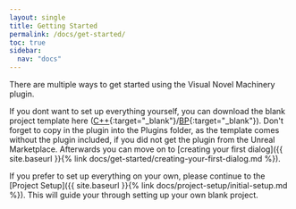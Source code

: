 ```yaml
---
layout: single
title: Getting Started
permalink: /docs/get-started/
toc: true
sidebar:
  nav: "docs"
---
```


There are multiple ways to get started using the Visual Novel Machinery plugin.

If you dont want to set up everything yourself, you can download the blank project template here ([C++](https://www.dropbox.com/s/5fj2kn7i71odaqy/VNMBlankProject.zip?dl=0){:target="_blank"}/[BP](https://www.dropbox.com/s/i3yptfgo3xgzz22/VNMBlankProject_BP.zip?dl=0){:target="_blank"}). Don't forget to copy in the plugin into the Plugins folder, as the template comes without the plugin included, if you did not get the plugin from the Unreal Marketplace.
Afterwards you can move on to [creating your first dialog]({{ site.baseurl }}{% link docs/get-started/creating-your-first-dialog.md %}).

If you prefer to set up everything on your own, please continue to the [Project Setup]({{ site.baseurl }}{% link docs/project-setup/initial-setup.md %}). This will guide your through setting up your own blank project.